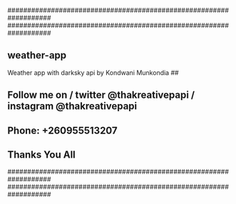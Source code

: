 ###################################################################
################################################################### 
## weather-app
Weather app with darksky api by Kondwani Munkondia ##
## Follow me on / twitter @thakreativepapi / instagram @thakreativepapi  ##
## Phone: +260955513207         				 ##
##                      Thanks You All				 ##
###################################################################
###################################################################
